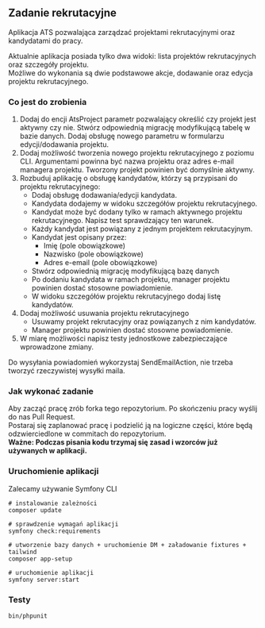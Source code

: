 ## Zadanie rekrutacyjne

Aplikacja ATS pozwalająca zarządzać projektami rekrutacyjnymi oraz kandydatami do pracy.

Aktualnie aplikacja posiada tylko dwa widoki: lista projektów rekrutacyjnych oraz szczegóły projektu.<br>
Możliwe do wykonania są dwie podstawowe akcje, dodawanie oraz edycja projektu rekrutacyjnego.

### Co jest do zrobienia

1. Dodaj do encji AtsProject parametr pozwalający określić czy projekt jest aktywny czy nie. Stwórz odpowiednią migrację
   modyfikującą tabelę w bazie danych. Dodaj obsługę nowego parametru w formularzu edycji/dodawania projektu.
2. Dodaj możliwość tworzenia nowego projektu rekrutacyjnego z poziomu CLI. Argumentami powinna być nazwa projektu oraz adres e-mail managera projektu. Tworzony projekt powinien być domyślnie aktywny.
3. Rozbuduj aplikację o obsługę kandydatów, którzy są przypisani do projektu rekrutacyjnego:
   - Dodaj obsługę dodawania/edycji kandydata.
   - Kandydata dodajemy w widoku szczegółów projektu rekrutacyjnego.
   - Kandydat może być dodany tylko w ramach aktywnego projektu rekrutacyjnego. Napisz test sprawdzający ten warunek.
   - Każdy kandydat jest powiązany z jednym projektem rekrutacyjnym.
   - Kandydat jest opisany przez:
     - Imię (pole obowiązkowe)
     - Nazwisko (pole obowiązkowe)
     - Adres e-email (pole obowiązkowe)
   - Stwórz odpowiednią migrację modyfikującą bazę danych
   - Po dodaniu kandydata w ramach projektu, manager projektu powinien dostać stosowne powiadomienie.
   - W widoku szczegółów projektu rekrutacyjnego dodaj listę kandydatów.
4. Dodaj możliwość usuwania projektu rekrutacyjnego
    - Usuwamy projekt rekrutacyjny oraz powiązanych z nim kandydatów.
    - Manager projektu powinien dostać stosowne powiadomienie.
5. W miarę możliwości napisz testy jednostkowe zabezpieczające wprowadzone zmiany.

Do wysyłania powiadomień wykorzystaj SendEmailAction, nie trzeba tworzyć rzeczywistej wysyłki maila.

### Jak wykonać zadanie
Aby zacząć pracę zrób forka tego repozytorium. Po skończeniu pracy wyślij do nas Pull Request.<br>
Postaraj się zaplanować pracę i podzielić ją na logiczne części, które będą odzwierciedlone w commitach do repozytorium.<br>
<b>Ważne: Podczas pisania kodu trzymaj się zasad i wzorców już używanych w aplikacji.</b>

### Uruchomienie aplikacji

Zalecamy używanie Symfony CLI

```
# instalowanie zależności
composer update

# sprawdzenie wymagań aplikacji
symfony check:requirements

# utworzenie bazy danych + uruchomienie DM + załadowanie fixtures + tailwind
composer app-setup

# uruchomienie aplikacji
symfony server:start
```

### Testy
```
bin/phpunit
```
